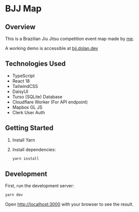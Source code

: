 # BJJ Map

## Overview

This is a Brazilian Jiu Jitsu competition event map made by [me](https://dolan.dev).

A working demo is accessible at [bjj.dolan.dev](https://bjj.dolan.dev/)

## Technologies Used

- TypeScript
- React 18
- TailwindCSS
- DaisyUI
- Turso (SQLite) Database
- Cloudflare Worker (For API endpoint)
- Mapbox GL JS
- Clerk User Auth

## Getting Started

1. Install Yarn

2. Install dependencies:

   ```bash
   yarn install
   ```

## Development

First, run the development server:

```bash
yarn dev
```

Open [http://localhost:3000](http://localhost:3000) with your browser to see the result.
